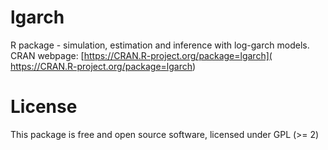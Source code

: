 # lgarch
R package - simulation, estimation and inference with log-garch models. CRAN webpage: [https://CRAN.R-project.org/package=lgarch]( https://CRAN.R-project.org/package=lgarch)
 
# License
This package is free and open source software, licensed under GPL (>= 2)

